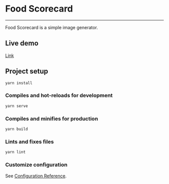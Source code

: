 # Food Scorecard

---

Food Scorecard is a simple image generator.

## Live demo

[Link](https://alyssum-studio.github.io/food-scorecard/)

## Project setup
```
yarn install
```

### Compiles and hot-reloads for development
```
yarn serve
```

### Compiles and minifies for production
```
yarn build
```

### Lints and fixes files
```
yarn lint
```

### Customize configuration
See [Configuration Reference](https://cli.vuejs.org/config/).
